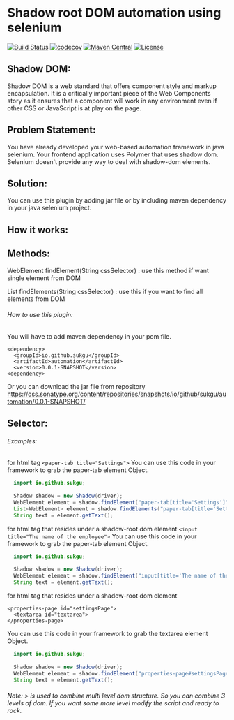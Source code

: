 # Shadow root DOM automation using selenium

[![Build Status](https://travis-ci.org/sukgu/shadow-automation-selenium.svg?branch=master)](https://travis-ci.org/sukgu/shadow-automation-selenium "Travis CI")
[![codecov](https://codecov.io/gh/sukgu/shadow-automation-selenium/branch/master/graph/badge.svg)](https://codecov.io/gh/sukgu/shadow-automation-selenium)
[![Maven Central](https://maven-badges.herokuapp.com/maven-central/cz.jirutka.rsql/rsql-parser/badge.svg)](https://oss.sonatype.org/#nexus-search;quick~io.github.sukgu)
[![License](https://img.shields.io/badge/License-Apache%202.0-blue.svg)](https://opensource.org/licenses/Apache-2.0)

## Shadow DOM:
Shadow DOM is a web standard that offers component style and markup encapsulation. It is a critically important piece of the Web Components story as it ensures that a component will work in any environment even if other CSS or JavaScript is at play on the page.

## Problem Statement:
You have already developed your web-based automation framework in java selenium. Your frontend application uses Polymer that uses shadow dom. Selenium doesn't provide any way to deal with shadow-dom elements. 

## Solution:
You can use this plugin by adding jar file or by including maven dependency in your java selenium project.

## How it works:

## Methods:
  WebElement findElement(String cssSelector) : use this method if want single element from DOM

  List<WebElement> findElements(String cssSelector) : use this if you want to find all elements from DOM
  
###### How to use this plugin:
  You will have to add maven dependency in your pom file.
  
  ```
  <dependency>
	<groupId>io.github.sukgu</groupId>
	<artifactId>automation</artifactId>
	<version>0.0.1-SNAPSHOT</version>
  <dependency>
  ```
  Or you can download the jar file from repository https://oss.sonatype.org/content/repositories/snapshots/io/github/sukgu/automation/0.0.1-SNAPSHOT/
  
## Selector:
  ###### Examples: 
  for html tag ``` <paper-tab title="Settings"> ```
  You can use this code in your framework to grab the paper-tab element Object.
  ```java
    import io.github.sukgu;
	
	Shadow shadow = new Shadow(driver);
	WebElement element = shadow.findElement("paper-tab[title='Settings']");
	List<WebElement> element = shadow.findElements("paper-tab[title='Settings']");
    String text = element.getText();
  ```
  for html tag that resides under a shadow-root dom element ``` <input title="The name of the employee"> ```
  You can use this code in your framework to grab the paper-tab element Object.
  ```java
    import io.github.sukgu;
	
	Shadow shadow = new Shadow(driver);
	WebElement element = shadow.findElement("input[title='The name of the employee']");
    String text = element.getText();
  ```
  for html tag that resides under a shadow-root dom element 
  ``` 
  <properties-page id="settingsPage"> 
    <textarea id="textarea">
  </properties-page>
  ```
  You can use this code in your framework to grab the textarea element Object.
  ```java
    import io.github.sukgu;
	
	Shadow shadow = new Shadow(driver);
	WebElement element = shadow.findElement("properties-page#settingsPage>textarea#textarea");
    String text = element.getText();
  ```
  
  ###### Note: > is used to combine multi level dom structure. So you can combine 3 levels of dom. If you want some more level modify the script and ready to rock.
  
